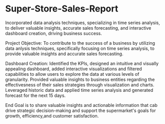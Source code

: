 # Super-Store-Sales-Report
Incorporated data analysis techniques, specializing in time series analysis, to deliver valuable insights, accurate sales forecasting, and interactive dashboard creation, driving business success.

Project Objective: 
To contribute to the success of a business by utilizing data anlysis techniques, specifically focusing on time series analysis, to provide valuable insights and accurate sales forecasting.

Dashboard Creation: Identified the KPIs, designed an intuitive and visually appealing dashboard, added interactive visualizations and filtered capabilities to allow users to explore the data at various levels of granularity.
Provided valuable insights to business entities regarding the effectivesness of their sales strategies through visualization and charts.
Leveraged historic data and applied time series analysis and generated forecast for the next 15 days.

End Goal is to share valuable insights and actionable information that cab drive strategic decision-making and support the supermarket's goals for growth, efficiency,and customer satisfaction.
